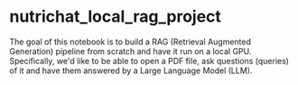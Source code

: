 # nutrichat_local_rag_project
The goal of this notebook is to build a RAG (Retrieval Augmented Generation) pipeline from scratch and have it run on a local GPU.  Specifically, we'd like to be able to open a PDF file, ask questions (queries) of it and have them answered by a Large Language Model (LLM).
